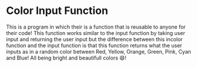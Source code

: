 # Color Input Function
This is a program in which their is a function that is reusable to anyone for their code!
This function works similar to the input function by taking user input and returning the user input but the difference between this incolor function and the input function is that this function returns what the user inputs as in a random color between Red, Yellow, Orange, Green, Pink, Cyan and Blue! All being bright and beautifull colors 😄!
